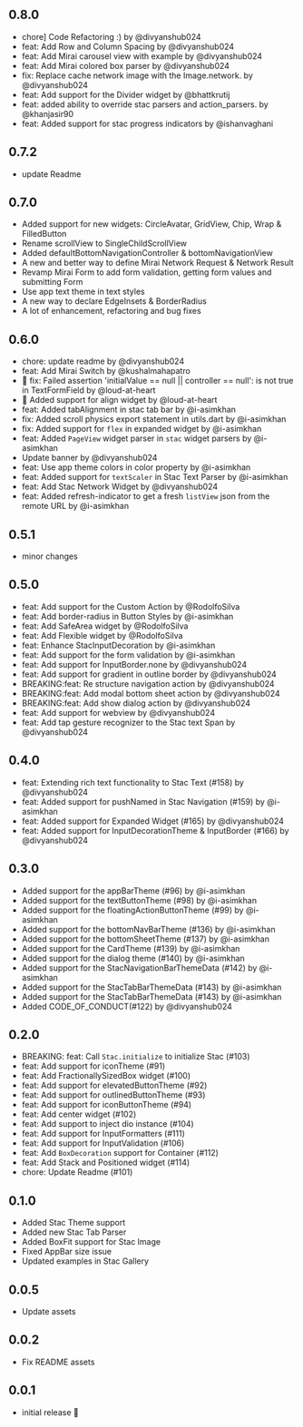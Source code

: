 ## 0.8.0

* chore] Code Refactoring :) by @divyanshub024
* feat: Add Row and Column Spacing by @divyanshub024
* feat: Add Mirai carousel view with example by @divyanshub024
* feat: Add Mirai colored box parser by @divyanshub024
* fix: Replace cache network image with the Image.network. by @divyanshub024
* feat: Add support for the Divider widget by @bhattkrutij
* feat: added ability to override stac parsers and action_parsers. by @khanjasir90
* feat: Added support for stac progress indicators by @ishanvaghani

## 0.7.2

* update Readme

## 0.7.0

* Added support for new widgets: CircleAvatar, GridView, Chip, Wrap & FilledButton
* Rename scrollView to SingleChildScrollView
* Added defaultBottomNavigationController & bottomNavigationView
* A new and better way to define Mirai Network Request & Network Result
* Revamp Mirai Form to add form validation, getting form values and submitting Form
* Use app text theme in text styles 
* A new way to declare EdgeInsets & BorderRadius
* A lot of enhancement, refactoring and bug fixes

## 0.6.0

* chore: update readme by @divyanshub024
* feat: Add Mirai Switch by @kushalmahapatro
* :bug: fix: Failed assertion 'initialValue == null || controller == null': is not true in TextFormField by @loud-at-heart
* :rocket: Added support for align widget by @loud-at-heart
* feat: Added tabAlignment in stac tab bar by @i-asimkhan
* fix: Added scroll physics export statement in utils.dart by @i-asimkhan
* fix: Added support for `flex` in expanded widget by @i-asimkhan
* feat: Added `PageView` widget parser in `stac` widget parsers by @i-asimkhan
* Update banner by @divyanshub024
* feat: Use app theme colors in color property by @i-asimkhan
* feat: Added support for `textScaler` in Stac Text Parser by @i-asimkhan
* feat: Add Stac Network Widget by @divyanshub024
* feat: Added refresh-indicator to get a fresh `listView` json from the remote URL by @i-asimkhan

## 0.5.1

- minor changes

## 0.5.0

- feat: Add support for the Custom Action by @RodolfoSilva
- feat: Add border-radius in Button Styles by @i-asimkhan
- feat: Add SafeArea widget by @RodolfoSilva
- feat: Add Flexible widget by @RodolfoSilva
- feat: Enhance StacInputDecoration by @i-asimkhan
- feat: Add support for the form validation by @i-asimkhan
- feat: Add support for InputBorder.none by @divyanshub024
- feat: Add support for gradient in outline border by @divyanshub024
- BREAKING:feat: Re structure navigation action by @divyanshub024
- BREAKING:feat: Add modal bottom sheet action by @divyanshub024
- BREAKING:feat: Add show dialog action by @divyanshub024
- feat: Add support for webview by @divyanshub024
- feat: Add tap gesture recognizer to the Stac text Span by @divyanshub024

## 0.4.0

- feat: Extending rich text functionality to Stac Text (#158) by @divyanshub024
- feat: Added support for pushNamed in Stac Navigation (#159) by @i-asimkhan
- feat: Added support for Expanded Widget (#165) by @divyanshub024
- feat: Added support for InputDecorationTheme & InputBorder (#166) by @divyanshub024

## 0.3.0

- Added support for the appBarTheme (#96) by @i-asimkhan
- Added support for the textButtonTheme (#98) by @i-asimkhan
- Added support for the floatingActionButtonTheme (#99) by @i-asimkhan
- Added support for the bottomNavBarTheme (#136) by @i-asimkhan
- Added support for the bottomSheetTheme (#137) by @i-asimkhan
- Added support for the CardTheme (#139) by @i-asimkhan
- Added support for the dialog theme (#140) by @i-asimkhan
- Added support for the StacNavigationBarThemeData (#142) by @i-asimkhan
- Added support for the StacTabBarThemeData (#143) by @i-asimkhan
- Added support for the StacTabBarThemeData (#143) by @i-asimkhan
- Added CODE_OF_CONDUCT(#122) by @divyanshub024

## 0.2.0

* BREAKING: feat: Call `Stac.initialize` to initialize Stac (#103)
* feat: Add support for iconTheme (#91)
* feat: Add FractionallySizedBox widget (#100)
* feat: Add support for elevatedButtonTheme (#92)
* feat: Add support for outlinedButtonTheme (#93)
* feat: Add support for iconButtonTheme (#94)
* feat: Add center widget (#102)
* feat: Add support to inject dio instance (#104)
* feat: Add support for InputFormatters (#111)
* feat: Add support for InputValidation (#106)
* feat: Add `BoxDecoration` support for Container (#112)
* feat: Add Stack and Positioned widget (#114)
* chore: Update Readme (#101)

## 0.1.0

* Added Stac Theme support
* Added new Stac Tab Parser
* Added BoxFit support for Stac Image 
* Fixed AppBar size issue
* Updated examples in Stac Gallery

## 0.0.5

* Update assets

## 0.0.2

* Fix README assets

## 0.0.1

* initial release 🎉
